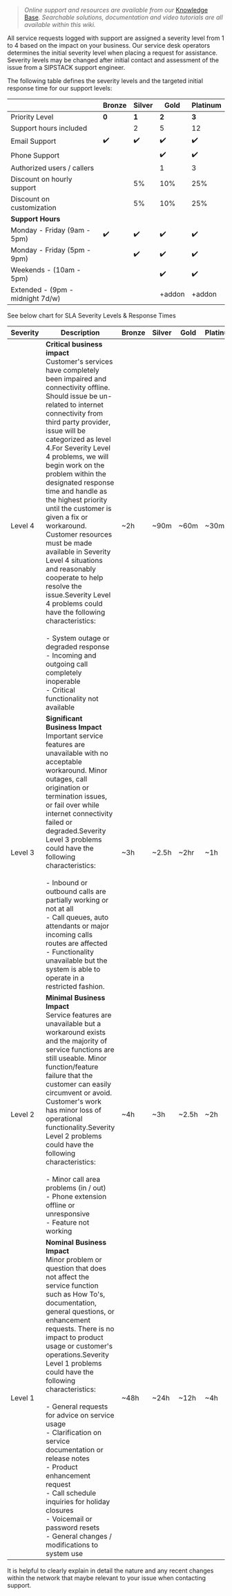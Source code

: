 > _Online support and resources are available from our_ [Knowledge Base](https://www.sipstack.com/resources/knowledge-base)_. Searchable solutions, documentation and video tutorials are all available within this wiki._

All service requests logged with support are assigned a severity level from 1 to 4 based on the impact on your business. Our service desk operators determines the initial severity level when placing a request for assistance. Severity levels may be changed after initial contact and assessment of the issue from a SIPSTACK support engineer.

The following table defines the severity levels and the targeted initial response time for our support levels:

|     | **Bronze** | **Silver** | **Gold** | **Platinum** |
| --- | --- | --- | --- | --- |
| Priority Level | **0** | **1** | **2** | **3** |
| Support hours included | | 2 | 5 | 12 | 
| Email Support | ✔️  | ✔️  | ✔️  | ✔️  |
| Phone Support |     |     | ✔️  | ✔️  |
| Authorized users / callers |     |     | 1   | 3   |
| Discount on hourly support | | 5% | 10% | 25% |
| Discount on customization | | 5% | 10% | 25% |
| **Support Hours** |     |     |     |     |
| Monday - Friday (9am - 5pm) | ✔️  | ✔️  | ✔️  | ✔️  |
| Monday - Friday (5pm - 9pm) |     | ✔️  | ✔️  | ✔️  |
| Weekends - (10am - 5pm) |     |     | ✔️  | ✔️  |
| Extended - (9pm - midnight 7d/w) |     |     | +addon | +addon |

See below chart for SLA Severity Levels & Response Times

| Severity | Description | Bronze | Silver | Gold | Platinum |
| --- | --- | --- | --- | --- | --- |
| Level 4 | **Critical business impact**<br>Customer's services have completely been impaired and connectivity offline. Should issue be un-related to internet connectivity from third party provider, issue will be categorized as level 4.For Severity Level 4 problems, we will begin work on the problem within the designated response time and handle as the highest priority until the customer is given a fix or workaround. Customer resources must be made available in Severity Level 4 situations and reasonably cooperate to help resolve the issue.Severity Level 4 problems could have the following characteristics:<br><br>  - System outage or degraded response<br>  - Incoming and outgoing call completely inoperable<br>  - Critical functionality not available | ~2h | ~90m | ~60m | ~30m |
| Level 3 | **Significant Business Impact**<br>Important service features are unavailable with no acceptable workaround. Minor outages, call origination or termination issues, or fail over while internet connectivity failed or degraded.Severity Level 3 problems could have the following characteristics:<br><br>  - Inbound or outbound calls are partially working or not at all<br>  - Call queues, auto attendants or major incoming calls routes are affected<br>  - Functionality unavailable but the system is able to operate in a restricted fashion. | ~3h | ~2.5h | ~2hr | ~1h |
| Level 2 | **Minimal Business Impact**<br>Service features are unavailable but a workaround exists and the majority of service functions are still useable. Minor function/feature failure that the customer can easily circumvent or avoid. Customer's work has minor loss of operational functionality.Severity Level 2 problems could have the following characteristics:<br><br>  - Minor call area problems (in / out)<br>  - Phone extension offline or unresponsive<br>  - Feature not working | ~4h | ~3h | ~2.5h | ~2h |
| Level 1 | **Nominal Business Impact**<br>Minor problem or question that does not affect the service function such as How To's, documentation, general questions, or enhancement requests. There is no impact to product usage or customer's operations.Severity Level 1 problems could have the following characteristics:<br><br>  - General requests for advice on service usage<br>  - Clarification on service documentation or release notes<br>  - Product enhancement request<br>  - Call schedule inquiries for holiday closures<br>  - Voicemail or password resets<br>  - General changes / modifications to system use | ~48h | ~24h | ~12h | ~4h |

It is helpful to clearly explain in detail the nature and any recent changes within the network that maybe relevant to your issue when contacting support.